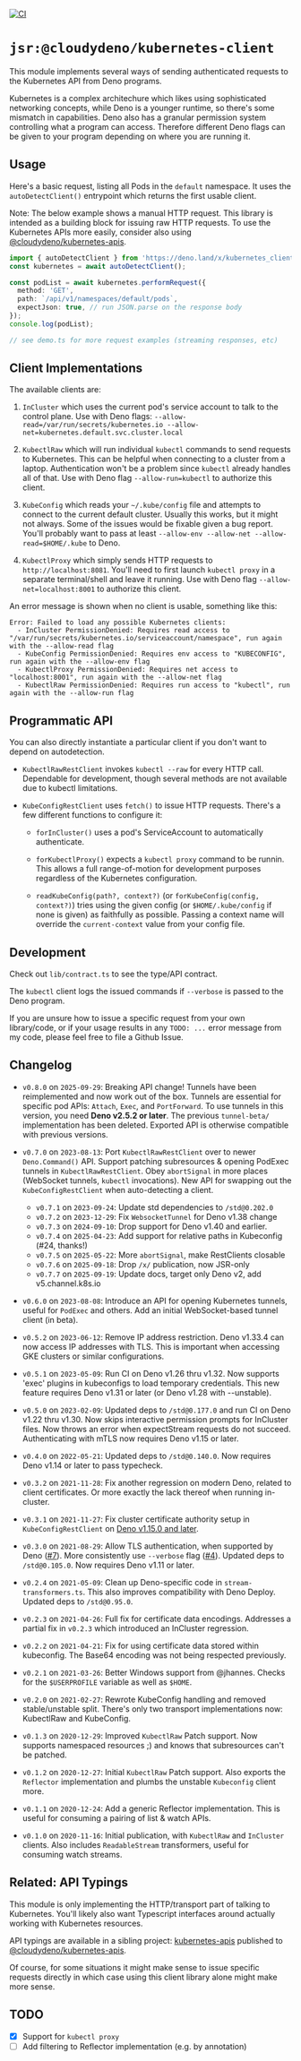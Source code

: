 [![CI](https://github.com/cloudydeno/kubernetes-client/actions/workflows/deno-ci.yaml/badge.svg)](https://github.com/cloudydeno/kubernetes-client/actions/workflows/deno-ci.yaml)

# `jsr:@cloudydeno/kubernetes-client`

This module implements several ways of sending authenticated requests
to the Kubernetes API from Deno programs.

Kubernetes is a complex architechure which likes using sophisticated networking concepts,
while Deno is a younger runtime, so there's some mismatch in capabilities.
Deno also has a granular permission system controlling what a program can access.
Therefore different Deno flags can be given to your program depending on where you are running it.

## Usage

Here's a basic request, listing all Pods in the `default` namespace.
It uses the `autoDetectClient()` entrypoint which returns the first usable client.

Note: The below example shows a manual HTTP request.
This library is intended as a building block for issuing raw HTTP requests.
To use the Kubernetes APIs more easily, consider also using
[@cloudydeno/kubernetes-apis](https://jsr.io/@cloudydeno/kubernetes-apis).

```ts
import { autoDetectClient } from 'https://deno.land/x/kubernetes_client/mod.ts';
const kubernetes = await autoDetectClient();

const podList = await kubernetes.performRequest({
  method: 'GET',
  path: `/api/v1/namespaces/default/pods`,
  expectJson: true, // run JSON.parse on the response body
});
console.log(podList);

// see demo.ts for more request examples (streaming responses, etc)
```

## Client Implementations

The available clients are:

1. `InCluster` which uses the current pod's service account to talk to the control plane.
    Use with Deno flags: `--allow-read=/var/run/secrets/kubernetes.io --allow-net=kubernetes.default.svc.cluster.local`

1. `KubectlRaw` which will run individual `kubectl` commands to send requests to Kubernetes.
    This can be helpful when connecting to a cluster from a laptop.
    Authentication won't be a problem since `kubectl` already handles all of that.
    Use with Deno flag `--allow-run=kubectl` to authorize this client.

1. `KubeConfig` which reads your `~/.kube/config` file and attempts to connect to the current default cluster.
    Usually this works, but it might not always. Some of the issues would be fixable given a bug report.
    You'll probably want to pass at least  `--allow-env --allow-net --allow-read=$HOME/.kube` to Deno.

1. `KubectlProxy` which simply sends HTTP requests to `http://localhost:8081`.
    You'll need to first launch `kubectl proxy` in a separate terminal/shell and leave it running.
    Use with Deno flag `--allow-net=localhost:8001` to authorize this client.

An error message is shown when no client is usable, something like this:

```
Error: Failed to load any possible Kubernetes clients:
  - InCluster PermissionDenied: Requires read access to "/var/run/secrets/kubernetes.io/serviceaccount/namespace", run again with the --allow-read flag
  - KubeConfig PermissionDenied: Requires env access to "KUBECONFIG", run again with the --allow-env flag
  - KubectlProxy PermissionDenied: Requires net access to "localhost:8001", run again with the --allow-net flag
  - KubectlRaw PermissionDenied: Requires run access to "kubectl", run again with the --allow-run flag
```

## Programmatic API

You can also directly instantiate a particular client if you don't want to depend on autodetection.

* `KubectlRawRestClient` invokes `kubectl --raw` for every HTTP call.
    Dependable for development, though several methods are not available due to kubectl limitations.

* `KubeConfigRestClient` uses `fetch()` to issue HTTP requests. There's a few different functions to configure it:

    * `forInCluster()` uses a pod's ServiceAccount to automatically authenticate.

    * `forKubectlProxy()` expects a `kubectl proxy` command to be runnin. This allows a full range-of-motion for development purposes regardless of the Kubernetes configuration.

    * `readKubeConfig(path?, context?)` (or `forKubeConfig(config, context?)`) tries using the given config (or `$HOME/.kube/config` if none is given) as faithfully as possible. Passing a context name will override the `current-context` value from your config file.

## Development

Check out `lib/contract.ts` to see the type/API contract.

The `kubectl` client logs the issued commands if `--verbose` is passed to the Deno program.

If you are unsure how to issue a specific request from your own library/code,
or if your usage results in any `TODO: ...` error message from my code,
please feel free to file a Github Issue.

## Changelog

* `v0.8.0` on `2025-09-29`:
    Breaking API change! Tunnels have been reimplemented and now work out of the box.
    Tunnels are essential for specific pod APIs: `Attach`, `Exec`, and `PortForward`.
    To use tunnels in this version, you need **Deno v2.5.2 or later**.
    The previous `tunnel-beta/` implementation has been deleted.
    Exported API is otherwise compatible with previous versions.

* `v0.7.0` on `2023-08-13`:
    Port `KubectlRawRestClient` over to newer `Deno.Command()` API.
    Support patching subresources & opening PodExec tunnels in `KubectlRawRestClient`.
    Obey `abortSignal` in more places (WebSocket tunnels, `kubectl` invocations).
    New API for swapping out the `KubeConfigRestClient` when auto-detecting a client.

    * `v0.7.1` on `2023-09-24`: Update std dependencies to `/std@0.202.0`
    * `v0.7.2` on `2023-12-29`: Fix `WebsocketTunnel` for Deno v1.38 change
    * `v0.7.3` on `2024-09-10`: Drop support for Deno v1.40 and earlier.
    * `v0.7.4` on `2025-04-23`: Add support for relative paths in Kubeconfig (#24, thanks!)
    * `v0.7.5` on `2025-05-22`: More `abortSignal`, make RestClients closable
    * `v0.7.6` on `2025-09-18`: Drop `/x/` publication, now JSR-only
    * `v0.7.7` on `2025-09-19`: Update docs, target only Deno v2, add v5.channel.k8s.io

* `v0.6.0` on `2023-08-08`:
    Introduce an API for opening Kubernetes tunnels, useful for `PodExec` and others.
    Add an initial WebSocket-based tunnel client (in beta).

* `v0.5.2` on `2023-06-12`:
    Remove IP address restriction. Deno v1.33.4 can now access IP addresses with TLS.
    This is important when accessing GKE clusters or similar configurations.

* `v0.5.1` on `2023-05-09`:
    Run CI on Deno v1.26 thru v1.32.
    Now supports 'exec' plugins in kubeconfigs to load temporary credentials.
    This new feature requires Deno v1.31 or later (or Deno v1.28 with --unstable).

* `v0.5.0` on `2023-02-09`:
    Updated deps to `/std@0.177.0` and run CI on Deno v1.22 thru v1.30.
    Now skips interactive permission prompts for InCluster files.
    Now throws an error when expectStream requests do not succeed.
    Authenticating with mTLS now requires Deno v1.15 or later.

* `v0.4.0` on `2022-05-21`:
    Updated deps to `/std@0.140.0`.
    Now requires Deno v1.14 or later to pass typecheck.

* `v0.3.2` on `2021-11-28`:
    Fix another regression on modern Deno, related to client certificates.
    Or more exactly the lack thereof when running in-cluster.

* `v0.3.1` on `2021-11-27`:
    Fix cluster certificate authority setup in `KubeConfigRestClient`
    on [Deno v1.15.0 and later](https://deno.com/blog/v1.15#in-memory-ca-certificates).

* `v0.3.0` on `2021-08-29`:
    Allow TLS authentication, when supported by Deno ([#7](https://github.com/cloudydeno/deno-kubernetes_client/issues/7)).
    More consistently use `--verbose` flag ([#4](https://github.com/cloudydeno/deno-kubernetes_client/issues/4)).
    Updated deps to `/std@0.105.0`.
    Now requires Deno v1.11 or later.

* `v0.2.4` on `2021-05-09`: Clean up Deno-specific code in `stream-transformers.ts`.
    This also improves compatibility with Deno Deploy.
    Updated deps to `/std@0.95.0`.

* `v0.2.3` on `2021-04-26`: Full fix for certificate data encodings.
    Addresses a partial fix in `v0.2.3` which introduced an InCluster regression.

* `v0.2.2` on `2021-04-21`: Fix for using certificate data stored within kubeconfig.
    The Base64 encoding was not being respected previously.

* `v0.2.1` on `2021-03-26`: Better Windows support from @jhannes.
    Checks for the `$USERPROFILE` variable as well as `$HOME`.

* `v0.2.0` on `2021-02-27`: Rewrote KubeConfig handling and removed stable/unstable split.
    There's only two transport implementations now: KubectlRaw and KubeConfig.

* `v0.1.3` on `2020-12-29`: Improved `KubectlRaw` Patch support.
    Now supports namespaced resources ;) and knows that subresources can't be patched.

* `v0.1.2` on `2020-12-27`: Initial `KubectlRaw` Patch support.
    Also exports the `Reflector` implementation and plumbs the unstable `Kubeconfig` client more.

* `v0.1.1` on `2020-12-24`: Add a generic Reflector implementation.
    This is useful for consuming a pairing of list & watch APIs.

* `v0.1.0` on `2020-11-16`: Initial publication, with `KubectlRaw` and `InCluster` clients.
    Also includes `ReadableStream` transformers, useful for consuming watch streams.

## Related: API Typings

This module is only implementing the HTTP/transport part of talking to Kubernetes.
You'll likely also want Typescript interfaces around actually working with Kubernetes resources.

API typings are available in a sibling project:
[kubernetes-apis](https://github.com/danopia/kubernetes-apis)
published to
[@cloudydeno/kubernetes-apis](https://jsr.io/@cloudydeno/kubernetes-apis).

Of course, for some situations it might make sense to issue specific requests directly
in which case using this client library alone might make more sense.

## TODO
* [x] Support for `kubectl proxy`
* [ ] Add filtering to Reflector implementation (e.g. by annotation)
